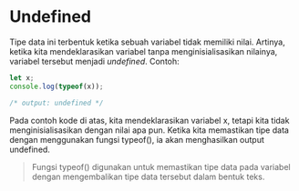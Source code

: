 # Undefined

Tipe data ini terbentuk ketika sebuah variabel tidak memiliki nilai. Artinya, ketika kita mendeklarasikan variabel tanpa menginisialisasikan nilainya, variabel tersebut menjadi _undefined_. Contoh:

```javascript
let x;
console.log(typeof(x));

/* output: undefined */
```

Pada contoh kode di atas, kita mendeklarasikan variabel x, tetapi kita tidak menginisialisasikan dengan nilai apa pun. Ketika kita memastikan tipe data dengan menggunakan fungsi typeof\(\), ia akan menghasilkan output undefined.

> Fungsi typeof\(\) digunakan untuk memastikan tipe data pada variabel dengan mengembalikan tipe data tersebut dalam bentuk teks.

